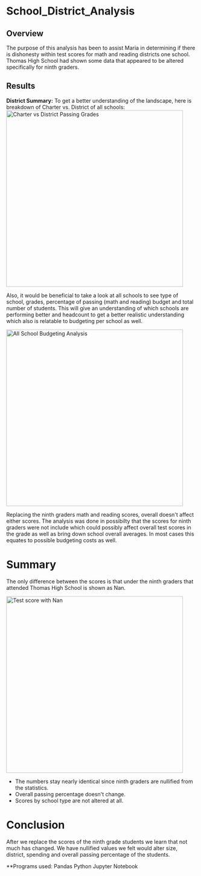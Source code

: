 # School_District_Analysis

## Overview
The purpose of this analysis has been to assist Maria in determining if there is dishonesty within test scores for math and reading districts one school.  Thomas High School had shown some data that appeared to be altered specifically for ninth graders.  

## Results

**District Summary:**
To get a better understanding of the landscape, here is breakdown of Charter vs. District of all schools:
<img width="468" alt="Charter vs District Passing Grades" src="https://user-images.githubusercontent.com/85530690/125225985-33668900-e29e-11eb-882a-2779479d481f.png">

Also, it would be beneficial to take a look at all schools to see type of school, grades, percentage of passing (math and reading) budget and total number of students.  This will give an understanding of which schools are performing better and headcount to get a better realistic understanding which also is relatable to budgeting per school as well.

<img width="468" alt="All School Budgeting Analysis" src="https://user-images.githubusercontent.com/85530690/125226049-52fdb180-e29e-11eb-8ec0-e37b8f7ccc0c.png">

Replacing the ninth graders math and reading scores, overall doesn't affect either scores.  The analysis was done in possibilty that the scores for ninth graders were not include which could possibly affect overall test scores in the grade as well as bring down school overall averages. In most cases this equates to possible budgeting costs as well.

# Summary
The only difference between the scores is that under the ninth graders that attended Thomas High School is shown as Nan.

<img width="468" alt="Test score with Nan" src="https://user-images.githubusercontent.com/85530690/125226703-8f7ddd00-e29f-11eb-8c18-b79592692efe.png">

- The numbers stay nearly identical since ninth graders are nullified from the statistics.
- Overall passing percentage doesn't change.
- Scores by school type are not altered at all.

# Conclusion
After we replace the scores of the ninth grade students we learn that not much has changed.   We have nullified  values we felt would alter size, district, spending and overall passing percentage of the students.  


**Programs used:
Pandas
Python
Jupyter Notebook
